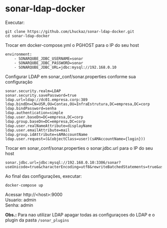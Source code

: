 
# sonar-ldap-docker

Executar:

    git clone https://github.com/Lhuckaz/sonar-ldap-docker.git
    cd sonar-ldap-docker

Trocar em docker-compose.yml o PGHOST para o IP do seu host

    environment:
        - SONARQUBE_JDBC_USERNAME=sonar
        - SONARQUBE_JDBC_PASSWORD=sonar
        - SONARQUBE_JDBC_URL=jdbc:mysql://192.168.0.10
        
Configurar LDAP em sonar_conf/sonar.properties conforme sua configuração

    sonar.security.realm=LDAP
    sonar.security.savePassword=true
    ldap.url=ldap://dc01.empresa.corp:389
    ldap.bindDn=CN=USR,OU=Contas,OU=InfraEstrutura,DC=empresa,DC=corp
    ldap.bindPassword=senha
    ldap.authentication=simple
    ldap.user.baseDn=DC=empresa,DC=corp
    ldap.group.baseDn=DC=empresa,DC=corp
    ldap.user.realNameAttribute=displayName
    ldap.user.emailAttribute=mail
    ldap.group.idAttribute=sAMAccountName
    ldap.user.request=(&(objectClass=user)(sAMAccountName={login}))

        
Trocar em sonar_conf/sonar.properties o sonar.jdbc.url para o IP do seu host

    sonar.jdbc.url=jdbc:mysql://192.168.0.10:3306/sonar?useUnicode=true&characterEncoding=utf8&rewriteBatchedStatements=true&useConfigs=maxPerformance
    
Ao final das configurações, executar:

    docker-compose up

Acessar http://\<host\>:9000 <br />
Usuario: admin <br />
Senha: admin

**Obs.:** Para nao utilizar LDAP apagar todas as configuraçoes do LDAP e o plugin da pasta ``/sonar_plugins``
